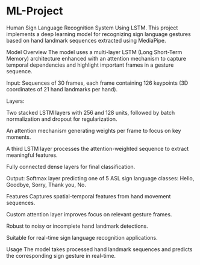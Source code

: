 # ML-Project
Human Sign Language Recognition System Using LSTM.
This project implements a deep learning model for recognizing sign language gestures based on hand landmark sequences extracted using MediaPipe.

Model Overview
The model uses a multi-layer LSTM (Long Short-Term Memory) architecture enhanced with an attention mechanism to capture temporal dependencies and highlight important frames in a gesture sequence.

Input: Sequences of 30 frames, each frame containing 126 keypoints (3D coordinates of 21 hand landmarks per hand).

Layers:

Two stacked LSTM layers with 256 and 128 units, followed by batch normalization and dropout for regularization.

An attention mechanism generating weights per frame to focus on key moments.

A third LSTM layer processes the attention-weighted sequence to extract meaningful features.

Fully connected dense layers for final classification.

Output: Softmax layer predicting one of 5 ASL sign language classes: Hello, Goodbye, Sorry, Thank you, No.

Features
Captures spatial-temporal features from hand movement sequences.

Custom attention layer improves focus on relevant gesture frames.

Robust to noisy or incomplete hand landmark detections.

Suitable for real-time sign language recognition applications.

Usage
The model takes processed hand landmark sequences and predicts the corresponding sign gesture in real-time.

